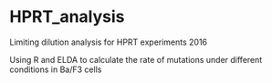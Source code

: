 # HPRT_analysis
Limiting dilution analysis for HPRT experiments 2016

Using R and ELDA to calculate the rate of mutations under different conditions in Ba/F3 cells
